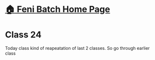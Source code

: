 # [:house: Feni Batch Home Page](http://poloey.github.io/feni)

# Class 24 

Today class kind of reapeatation of last 2 classes. So go through earlier class



